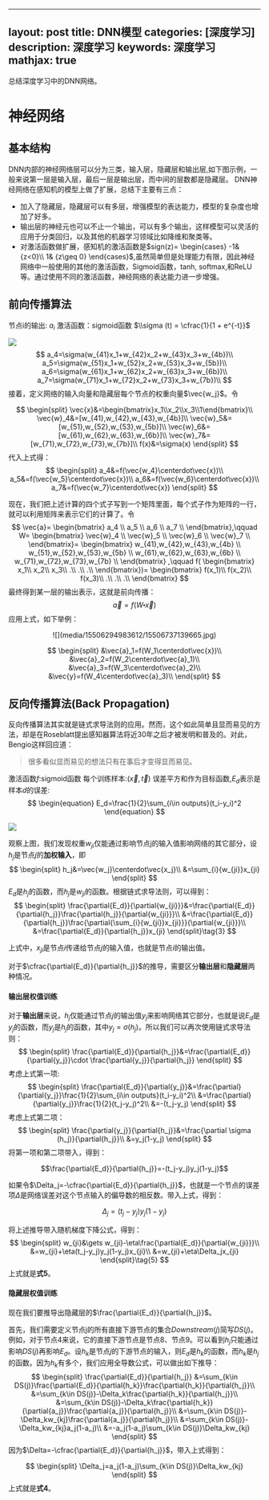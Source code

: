
---
layout: post
title: DNN模型
categories: [深度学习]
description: 深度学习
keywords: 深度学习
mathjax: true
---

总结深度学习中的DNN网络。

# 神经网络
## 基本结构

DNN内部的神经网络层可以分为三类，输入层，隐藏层和输出层,如下图示例，一般来说第一层是输入层，最后一层是输出层，而中间的层数都是隐藏层。
DNN神经网络在感知机的模型上做了扩展，总结下主要有三点：
- 加入了隐藏层，隐藏层可以有多层，增强模型的表达能力，模型的复杂度也增加了好多。
- 输出层的神经元也可以不止一个输出，可以有多个输出，这样模型可以灵活的应用于分类回归，以及其他的机器学习领域比如降维和聚类等。
- 对激活函数做扩展，感知机的激活函数是$sign(z)= \begin{cases} -1& {z<0}\\ 1& {z\geq 0} \end{cases}$,虽然简单但是处理能力有限，因此神经网络中一般使用的其他的激活函数，Sigmoid函数，tanh, softmax,和ReLU等。通过使用不同的激活函数，神经网络的表达能力进一步增强。


## 前向传播算法
节点i的输出: $a_i$
激活函数：sigmoid函数  $\\sigma	(t) = \cfrac{1}{1 + e^{-t}}$

![](media/15506294983612/15506740554697.jpg)
$$
a_4=\sigma(w_{41}x_1+w_{42}x_2+w_{43}x_3+w_{4b})\\
a_5=\sigma(w_{51}x_1+w_{52}x_2+w_{53}x_3+w_{5b})\\
a_6=\sigma(w_{61}x_1+w_{62}x_2+w_{63}x_3+w_{6b})\\
a_7=\sigma(w_{71}x_1+w_{72}x_2+w_{73}x_3+w_{7b})\\
$$
接着，定义网络的输入向量和隐藏层每个节点的权重向量$\vec{w_j}$。令

$$
\begin{split}
\vec{x}&=\begin{bmatrix}x_1\\x_2\\x_3\\1\end{bmatrix}\\
\vec{w}_4&=[w_{41},w_{42},w_{43},w_{4b}]\\
\vec{w}_5&=[w_{51},w_{52},w_{53},w_{5b}]\\
\vec{w}_6&=[w_{61},w_{62},w_{63},w_{6b}]\\
\vec{w}_7&=[w_{71},w_{72},w_{73},w_{7b}]\\
f(x)&=\sigma(x)
\end{split}
$$
代入上式得：
$$
\begin{split}
a_4&=f(\vec{w_4}\centerdot\vec{x})\\
a_5&=f(\vec{w_5}\centerdot\vec{x})\\
a_6&=f(\vec{w_6}\centerdot\vec{x})\\
a_7&=f(\vec{w_7}\centerdot\vec{x})
\end{split}
$$

现在，我们把上述计算的四个式子写到一个矩阵里面，每个式子作为矩阵的一行，就可以利用矩阵来表示它们的计算了。令
$$
\vec{a}=
\begin{bmatrix}
a_4 \\
a_5 \\
a_6 \\
a_7 \\
\end{bmatrix},\qquad W=
\begin{bmatrix}
\vec{w}_4 \\
\vec{w}_5 \\
\vec{w}_6 \\
\vec{w}_7 \\
\end{bmatrix}=
\begin{bmatrix}
w_{41},w_{42},w_{43},w_{4b} \\
w_{51},w_{52},w_{53},w_{5b} \\
w_{61},w_{62},w_{63},w_{6b} \\
w_{71},w_{72},w_{73},w_{7b} \\
\end{bmatrix}
,\qquad f(
\begin{bmatrix}
x_1\\
x_2\\
x_3\\
.\\
.\\
.\\
\end{bmatrix})=
\begin{bmatrix}
f(x_1)\\
f(x_2)\\
f(x_3)\\
.\\
.\\
.\\
\end{bmatrix}
$$
最终得到某一层的输出表示，这就是前向传播：
$$
\begin{equation}
\vec{a}=f(W\centerdot\vec{x})
\end{equation}
$$
应用上式，如下举例：
<div align=center>
![](media/15506294983612/15506737139665.jpg)
</div>

$$
\begin{split}
&\vec{a}_1=f(W_1\centerdot\vec{x})\\
&\vec{a}_2=f(W_2\centerdot\vec{a}_1)\\
&\vec{a}_3=f(W_3\centerdot\vec{a}_2)\\
&\vec{y}=f(W_4\centerdot\vec{a}_3)\\
\end{split}
$$

## 反向传播算法(Back Propagation)

反向传播算法其实就是链式求导法则的应用。然而，这个如此简单且显而易见的方法，却是在Roseblatt提出感知器算法将近30年之后才被发明和普及的。对此，Bengio这样回应道：

> 很多看似显而易见的想法只有在事后才变得显而易见。

激活函数$f$:sigmoid函数
每个训练样本:$(\vec{x},\vec{t})$
误差平方和作为目标函数,$E_d$表示是样本$d$的误差:
$$
\begin{equation}
E_d=\frac{1}{2}\sum_{i\in outputs}(t_i-y_i)^2
\end{equation}
$$

![](media/15506294983612/15506740554697.jpg)


观察上图，我们发现权重$w_{ji}$仅能通过影响节点j的输入值影响网络的其它部分，设$h_j$是节点$j$的**加权输入**，即
$$
\begin{split} 
h_j&=\vec{w_j}\centerdot\vec{x_j}\\ &=\sum_{i}{w_{ji}}x_{ji} 
\end{split}
$$
$E_d$是$h_j$的函数，而$h_j$是$w_{ji}$的函数。根据链式求导法则，可以得到：
$$
\begin{split}
\frac{\partial{E_d}}{\partial{w_{ji}}}&=\frac{\partial{E_d}}{\partial{h_j}}\frac{\partial{h_j}}{\partial{w_{ji}}}\\ 
&=\frac{\partial{E_d}}{\partial{h_j}}\frac{\partial{\sum_{i}{w_{ji}}x_{ji}}}{\partial{w_{ji}}}\\ 
&=\frac{\partial{E_d}}{\partial{h_j}}x_{ji} \end{split}\tag{3}
$$ 

上式中，$x_{ji}$是节点$i$传递给节点$j$的输入值，也就是节点$i$的输出值。

对于$\cfrac{\partial{E_d}}{\partial{h_j}}$的推导，需要区分**输出层**和**隐藏层**两种情况。

#### 输出层权值训练

对于**输出层**来说，$h_j$仅能通过节点$j$的输出值$y_j$来影响网络其它部分，也就是说$E_d$是$y_j$的函数，而$y_j$是$h_j$的函数，其中$y_j=\sigma(h_j)$。所以我们可以再次使用链式求导法则：
$$
\begin{split} \frac{\partial{E_d}}{\partial{h_j}}&=\frac{\partial{E_d}}{\partial{y_j}}\cdot \frac{\partial{y_j}}{\partial{h_j}}
\end{split}
$$
考虑上式第一项:
$$
\begin{split} 
\frac{\partial{E_d}}{\partial{y_j}}&=\frac{\partial}{\partial{y_j}}\frac{1}{2}\sum_{i\in outputs}(t_i-y_i)^2\\ 
&=\frac{\partial}{\partial{y_j}}\frac{1}{2}(t_j-y_j)^2\\
&=-(t_j-y_j) 
\end{split}
$$
考虑上式第二项：
$$
\begin{split} 
\frac{\partial{y_j}}{\partial{h_j}}&=\frac{\partial \sigma (h_j)}{\partial{h_j}}\\ &=y_j(1-y_j)
\end{split}
$$
将第一项和第二项带入，得到：

$$\frac{\partial{E_d}}{\partial{h_j}}=-(t_j-y_j)y_j(1-y_j)$$

如果令$\Delta_j=-\cfrac{\partial{E_d}}{\partial{h_j}}$，也就是一个节点的误差项$\Delta$是网络误差对这个节点输入的偏导数的相反数。带入上式，得到：

$$
\begin{equation}
\Delta_j=(t_j-y_j)y_j(1-y_j)
\end{equation}
$$


将上述推导带入随机梯度下降公式，得到：
$$
\begin{split}
w_{ji}&\gets w_{ji}-\eta\frac{\partial{E_d}}{\partial{w_{ji}}}\\
&=w_{ji}+\eta(t_j-y_j)y_j(1-y_j)x_{ji}\\ &=w_{ji}+\eta\Delta_jx_{ji} 
\end{split}\tag{5}
$$
上式就是**式5**。

#### 隐藏层权值训练

现在我们要推导出隐藏层的$\frac{\partial{E_d}}{\partial{h_j}}$。

首先，我们需要定义节点j的所有直接下游节点的集合$Downstream(j)$简写$DS(j)$。例如，对于节点4来说，它的直接下游节点是节点8、节点9。可以看到$h_j$只能通过影响$DS(j)$再影响$E_d$。设$h_k$是节点$j$的下游节点的输入，则$E_d$是$h_k$的函数，而$h_k$是$h_j$的函数。因为$h_k$有多个，我们应用全导数公式，可以做出如下推导：
$$
\begin{split} 
\frac{\partial{E_d}}{\partial{h_j}}
&=\sum_{k\in DS(j)}\frac{\partial{E_d}}{\partial{h_k}}\frac{\partial{h_k}}{\partial{h_j}}\\ 
&=\sum_{k\in DS(j)}-\Delta_k\frac{\partial{h_k}}{\partial{h_j}}\\
&=\sum_{k\in DS(j)}-\Delta_k\frac{\partial{h_k}}{\partial{a_j}}\frac{\partial{a_j}}{\partial{h_j}}\\ 
&=\sum_{k\in DS(j)}-\Delta_kw_{kj}\frac{\partial{a_j}}{\partial{h_j}}\\ 
&=\sum_{k\in DS(j)}-\Delta_kw_{kj}a_j(1-a_j)\\ 
&=-a_j(1-a_j)\sum_{k\in DS(j)}\Delta_kw_{kj} 
\end{split}
$$
因为$\Delta=-\cfrac{\partial{E_d}}{\partial{h_j}}$，带入上式得到：

$$
\begin{split}
\Delta_j=a_j(1-a_j)\sum_{k\in DS(j)}\Delta_kw_{kj}
\end{split}
$$
上式就是**式4**。
